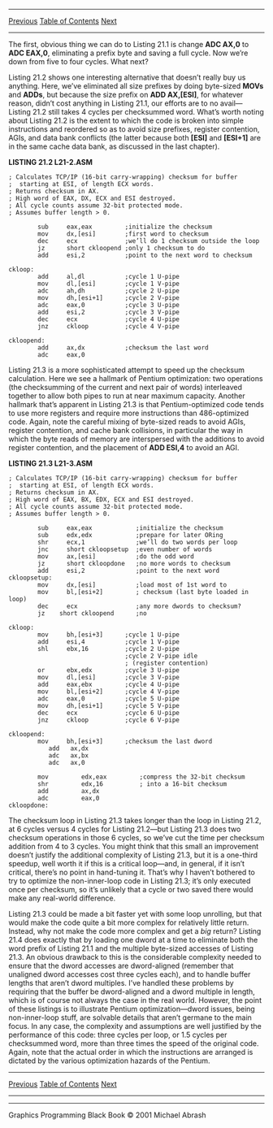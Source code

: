   ------------------------ --------------------------------- --------------------
  [Previous](21-03.html)   [Table of Contents](index.html)   [Next](21-05.html)
  ------------------------ --------------------------------- --------------------

The first, obvious thing we can do to Listing 21.1 is change **ADC
AX,0** to **ADC EAX,0**, eliminating a prefix byte and saving a full
cycle. Now we’re down from five to four cycles. What next?

Listing 21.2 shows one interesting alternative that doesn’t really buy
us anything. Here, we’ve eliminated all size prefixes by doing
byte-sized **MOVs** and **ADDs**, but because the size prefix on **ADD
AX,[ESI]**, for whatever reason, didn’t cost anything in Listing 21.1,
our efforts are to no avail—Listing 21.2 still takes 4 cycles per
checksummed word. What’s worth noting about Listing 21.2 is the extent
to which the code is broken into simple instructions and reordered so as
to avoid size prefixes, register contention, AGIs, and data bank
conflicts (the latter because both **[ESI]** and **[ESI+1]** are in the
same cache data bank, as discussed in the last chapter).

**LISTING 21.2 L21-2.ASM**

    ; Calculates TCP/IP (16-bit carry-wrapping) checksum for buffer
    ;  starting at ESI, of length ECX words.
    ; Returns checksum in AX.
    ; High word of EAX, DX, ECX and ESI destroyed.
    ; All cycle counts assume 32-bit protected mode.
    ; Assumes buffer length > 0.

            sub     eax,eax         ;initialize the checksum
            mov     dx,[esi]        ;first word to checksum
            dec     ecx             ;we’ll do 1 checksum outside the loop
            jz      short ckloopend ;only 1 checksum to do
            add     esi,2           ;point to the next word to checksum

    ckloop:
            add     al,dl           ;cycle 1 U-pipe
            mov     dl,[esi]        ;cycle 1 V-pipe
            adc     ah,dh           ;cycle 2 U-pipe
            mov     dh,[esi+1]      ;cycle 2 V-pipe
            adc     eax,0           ;cycle 3 U-pipe
            add     esi,2           ;cycle 3 V-pipe
            dec     ecx             ;cycle 4 U-pipe
            jnz     ckloop          ;cycle 4 V-pipe

    ckloopend:
            add     ax,dx           ;checksum the last word
            adc     eax,0

Listing 21.3 is a more sophisticated attempt to speed up the checksum
calculation. Here we see a hallmark of Pentium optimization: two
operations (the checksumming of the current and next pair of words)
interleaved together to allow both pipes to run at near maximum
capacity. Another hallmark that’s apparent in Listing 21.3 is that
Pentium-optimized code tends to use more registers and require more
instructions than 486-optimized code. Again, note the careful mixing of
byte-sized reads to avoid AGIs, register contention, and cache bank
collisions, in particular the way in which the byte reads of memory are
interspersed with the additions to avoid register contention, and the
placement of **ADD ESI,4** to avoid an AGI.

**LISTING 21.3 L21-3.ASM**

    ; Calculates TCP/IP (16-bit carry-wrapping) checksum for buffer
    ;  starting at ESI, of length ECX words.
    ; Returns checksum in AX.
    ; High word of EAX, BX, EDX, ECX and ESI destroyed.
    ; All cycle counts assume 32-bit protected mode.
    ; Assumes buffer length > 0.

            sub     eax,eax            ;initialize the checksum
            sub     edx,edx            ;prepare for later ORing
            shr     ecx,1              ;we’ll do two words per loop
            jnc     short ckloopsetup  ;even number of words
            mov     ax,[esi]           ;do the odd word
            jz      short ckloopdone   ;no more words to checksum
            add     esi,2              ;point to the next word
    ckloopsetup:
            mov     dx,[esi]           ;load most of 1st word to
            mov     bl,[esi+2]         ; checksum (last byte loaded in loop)
            dec     ecx                ;any more dwords to checksum?
            jz    short ckloopend      ;no

    ckloop:
            mov     bh,[esi+3]      ;cycle 1 U-pipe
            add     esi,4           ;cycle 1 V-pipe
            shl     ebx,16          ;cycle 2 U-pipe
                                    ;cycle 2 V-pipe idle
                                    ; (register contention)
            or      ebx,edx         ;cycle 3 U-pipe
            mov     dl,[esi]        ;cycle 3 V-pipe
            add     eax,ebx         ;cycle 4 U-pipe
            mov     bl,[esi+2]      ;cycle 4 V-pipe
            adc     eax,0           ;cycle 5 U-pipe
            mov     dh,[esi+1]      ;cycle 5 V-pipe
            dec     ecx             ;cycle 6 U-pipe
            jnz     ckloop          ;cycle 6 V-pipe

    ckloopend:
            mov     bh,[esi+3]      ;checksum the last dword
               add   ax,dx
               adc   ax,bx
               adc   ax,0

            mov         edx,eax         ;compress the 32-bit checksum
            shr         edx,16          ; into a 16-bit checksum
            add         ax,dx
            adc         eax,0
    ckloopdone:

The checksum loop in Listing 21.3 takes longer than the loop in Listing
21.2, at 6 cycles versus 4 cycles for Listing 21.2—but Listing 21.3 does
two checksum operations in those 6 cycles, so we’ve cut the time per
checksum addition from 4 to 3 cycles. You might think that this small an
improvement doesn’t justify the additional complexity of Listing 21.3,
but it is a one-third speedup, well worth it if this is a critical
loop—and, in general, if it isn’t critical, there’s no point in
hand-tuning it. That’s why I haven’t bothered to try to optimize the
non-inner-loop code in Listing 21.3; it’s only executed once per
checksum, so it’s unlikely that a cycle or two saved there would make
any real-world difference.

Listing 21.3 could be made a bit faster yet with some loop unrolling,
but that would make the code quite a bit more complex for relatively
little return. Instead, why not make the code more complex and get a
*big* return? Listing 21.4 does exactly that by loading one dword at a
time to eliminate both the word prefix of Listing 21.1 and the multiple
byte-sized accesses of Listing 21.3. An obvious drawback to this is the
considerable complexity needed to ensure that the dword accesses are
dword-aligned (remember that unaligned dword accesses cost three cycles
each), and to handle buffer lengths that aren’t dword multiples. I’ve
handled these problems by requiring that the buffer be dword-aligned and
a dword multiple in length, which is of course not always the case in
the real world. However, the point of these listings is to illustrate
Pentium optimization—dword issues, being non-inner-loop stuff, are
solvable details that aren’t germane to the main focus. In any case, the
complexity and assumptions are well justified by the performance of this
code: three cycles per loop, or 1.5 cycles per checksummed word, more
than three times the speed of the original code. Again, note that the
actual order in which the instructions are arranged is dictated by the
various optimization hazards of the Pentium.

  ------------------------ --------------------------------- --------------------
  [Previous](21-03.html)   [Table of Contents](index.html)   [Next](21-05.html)
  ------------------------ --------------------------------- --------------------

* * * * *

Graphics Programming Black Book © 2001 Michael Abrash
